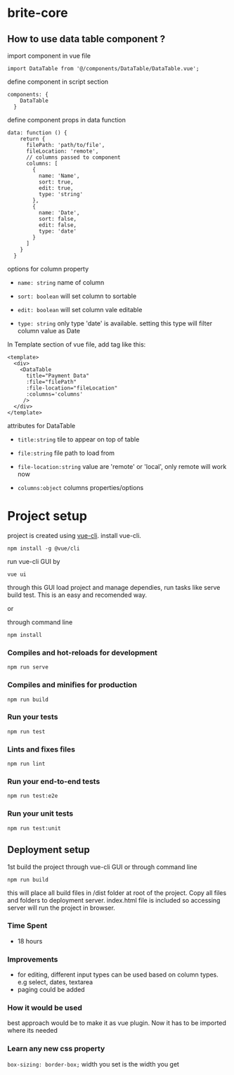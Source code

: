 # brite-core

## How to use data table component ?
import component in vue file
```
import DataTable from '@/components/DataTable/DataTable.vue';
```
define component in script section
```
components: {
    DataTable
  }
``` 

define component props in data function
```
data: function () {
    return {
      filePath: 'path/to/file',
      fileLocation: 'remote',
      // columns passed to component
      columns: [
        {
          name: 'Name',
          sort: true,
          edit: true,
          type: 'string'
        },
        {
          name: 'Date',
          sort: false,
          edit: false,
          type: 'date'
        }
      ]
    }
  }
```
options for column property
* `name: string` name of column

* `sort: boolean` will set column to sortable 

* `edit: boolean` will set column vale editable

* `type: string` only type 'date' is available. setting this type will filter column value as Date

In Template section of vue file, add tag like this:
```
<template>
  <div>
    <DataTable 
      title="Payment Data"
      :file="filePath"
      :file-location="fileLocation"
      :columns='columns'
     />
  </div>
</template>
```
attributes for DataTable
* `title:string` tile to appear on top of table

* `file:string` file path to load from

* `file-location:string` value are 'remote' or 'local', only remote will work now

* `columns:object` columns properties/options

# Project setup
project is created using [vue-cli](https://cli.vuejs.org/). install vue-cli.
```
npm install -g @vue/cli
``` 
run vue-cli GUI by
```
vue ui
```
through this GUI load project and manage dependies, run tasks like serve build test. This is an easy and recomended way.

or

through command line


```
npm install
```

### Compiles and hot-reloads for development
```
npm run serve
```

### Compiles and minifies for production
```
npm run build
```

### Run your tests
```
npm run test
```

### Lints and fixes files
```
npm run lint
```

### Run your end-to-end tests
```
npm run test:e2e
```

### Run your unit tests
```
npm run test:unit
```

## Deployment setup
1st build the project through vue-cli GUI or through command line
```
npm run build
```
this will place all build files in /dist folder at root of the project. Copy all files and folders to deployment server. index.html file is included so accessing server will run the project in browser.

### Time Spent
* 18 hours

### Improvements
* for editing, different input types can be used based on column types. e.g select, dates, textarea
* paging could be added

### How it would be used
best approach would be to make it as vue plugin. Now it has to be imported where its needed

### Learn any new css property
`box-sizing: border-box;` width you set is the width you get  
